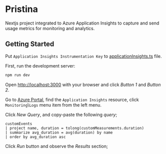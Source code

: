 # Pristina

Nextjs project integrated to Azure Application Insights to capture and send usage metrics for monitoring and analytics.

## Getting Started

Put `Application Insights Instrumentation Key` to [applicationInsights.ts](https://github.com/polatengin/pristina/blob/11b2490b42c9dc04b43f6dba32ca0c19c07800cc/lib/applicationInsights.ts#L15) file.

First, run the development server:

```bash
npm run dev
```

Open [http://localhost:3000](http://localhost:3000) with your browser and click _Button 1_ and _Button 2_.

Go to [Azure Portal](https://portal.azure.com), find the `Application Insights` resource, click `Monitoring`\\`Logs` menu item from the left menu.

Click _New Query_, and copy-paste the following _query_;

```text
customEvents
| project name, duration = tolong(customMeasurements.duration)
| summarize avg_duration = avg(duration) by name
| order by avg_duration asc
```

Click _Run_ button and observe the _Results_ section;
